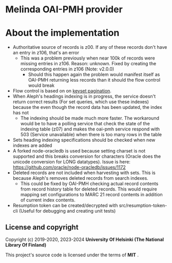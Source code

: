 # Melinda OAI-PMH provider

# About the implementation
- Authoritative source of records is z00. If any of these records don't have an entry in z106, that's an error
  - This was a problem previously when near 100k of records were missing entries in z106. Reason: unknown. Fixed by creating the corresponding entries in z106 (Note: v2.0.0)
      - Should this happen again the problem would manifest itself as OAI-PMH returning less records than it should the flow control would break
- Flow control is based on on [keyset pagination](https://taylorbrazelton.com/posts/2019/03/offset-vs-seek-pagination/).
- When Aleph's headings indexing is in progress, the service doesn't return correct results (For set queries, which use these indexes) because the even though the record data has been updated, the index has not
    - The indexing should be made much more faster. The workaround would be to have a polling service that check the state of the indexing table (z07) and makes the oai-pmh service respond with 503 (Service unavailable) when there is too many rows in the table
- Sets heading indexing specifications should be checked when new indexes are added
- A forked node-oracledb is used because setting charset is not supported and this breaks conversion for characters (Oracle does the unicode conversion for LONG datatypes). Issue is here: https://github.com/oracle/node-oracledb/issues/1172
- Deleted records are not included when harvesting with sets. This is because Aleph's removes deleted records from search indexes.
    - This could be fixed by OAI-PMH checking actual record contents from record history table for deleted records. This would require mapping set configurations to MARC 21 record contents in addition of current index contents.
- Resumption token can be created/decrypted with src/resumption-token-cli (Useful for debugging and creating unit tests)

## License and copyright

Copyright (c) 2019-2020, 2023-2024 **University Of Helsinki (The National Library Of Finland)**

This project's source code is licensed under the terms of **MIT** .

